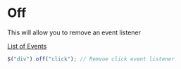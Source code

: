# Off

This will allow you to remove an event listener

​[List of Events](https://www.w3schools.com/jsref/dom_obj_event.asp)​

```javascript
$("div").off("click"); // Remvoe click event listener
```

​


